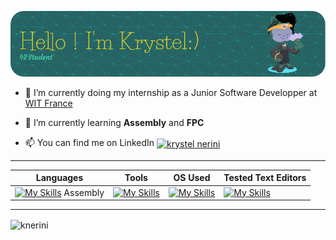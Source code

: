 ![Header](./github-header.png)

- 🔭 I’m currently doing my internship as a Junior Software Developper at [WIT France](https://www.wit.fr/)

- 🌱 I’m currently learning **Assembly** and **FPC**

- 📫 You can find me on LinkedIn <a href="https://linkedin.com/in/krystel nerini" target="blank"><img align="center" src="https://raw.githubusercontent.com/rahuldkjain/github-profile-readme-generator/master/src/images/icons/Social/linked-in-alt.svg" alt="krystel nerini" height="30" width="40" /></a>

***

| Languages | Tools | OS Used | Tested Text Editors |
| ----- | ----- | ----- | ----- |
| [![My Skills](https://skillicons.dev/icons?i=bash,c,cpp,django,latex,py&perline=3)](https://skillicons.dev) Assembly | [![My Skills](https://skillicons.dev/icons?i=docker,git,github,postgres,postman&perline=3)](https://skillicons.dev) | [![My Skills](https://skillicons.dev/icons?i=linux,ubuntu,windows&perline=3)](https://skillicons.dev) | [![My Skills](https://skillicons.dev/icons?i=neovim,sublime,vim,vscode&perline=3)](https://skillicons.dev) |

***

<p><img align="center" src="https://github-readme-stats.vercel.app/api/top-langs?username=knerini&show_icons=true&theme=radical&locale=en&layout=compact" alt="knerini" /></p>
